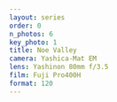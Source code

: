 ```yaml
---
layout: series
order: 0
n_photos: 6
key_photo: 1
title: Noe Valley
camera: Yashica-Mat EM
lens: Yashinon 80mm f/3.5
film: Fuji Pro400H
format: 120
---
```

